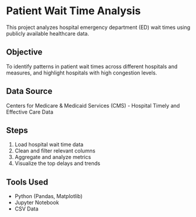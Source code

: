 # Patient Wait Time Analysis

This project analyzes hospital emergency department (ED) wait times using publicly available healthcare data. 

## Objective
To identify patterns in patient wait times across different hospitals and measures, and highlight hospitals with high congestion levels.

## Data Source
Centers for Medicare & Medicaid Services (CMS) - Hospital Timely and Effective Care Data

## Steps
1. Load hospital wait time data
2. Clean and filter relevant columns
3. Aggregate and analyze metrics
4. Visualize the top delays and trends

## Tools Used
- Python (Pandas, Matplotlib)
- Jupyter Notebook
- CSV Data

